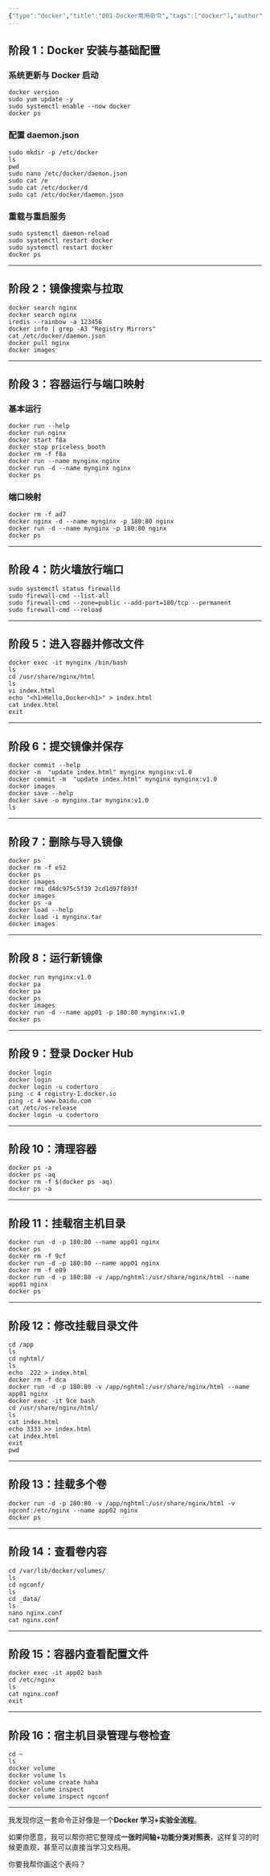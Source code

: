 ```yaml
---
{"type":"docker","title":"001-Docker常用命令","tags":["docker"],"author":"codertoro","establish":"2025-08-13","update":"2025/08/13 16:38","dg-publish":true,"permalink":"/Projects/15-Docker/001-Docker常用命令/","dgPassFrontmatter":true,"created":"2025-08-13T14:01:10.129+08:00","updated":"2025-08-13T16:38:34.000+08:00"}
---
```



## **阶段 1：Docker 安装与基础配置**

  

### **系统更新与 Docker 启动**

```
docker version
sudo yum update -y
sudo systemctl enable --now docker
docker ps
```

### **配置 daemon.json**

```
sudo mkdir -p /etc/docker
ls
pwd
sudo nano /etc/docker/daemon.json
sudo cat /e
sudo cat /etc/docker/d
sudo cat /etc/docker/daemon.json
```

### **重载与重启服务**

```
sudo systemctl daemon-reload
sudo syatemctl restart docker
sudo systemctl restart docker
docker ps
```

---

## **阶段 2：镜像搜索与拉取**

```
docker search nginx
docker search nginx
iredis --rainbow -a 123456
docker info | grep -A3 "Registry Mirrors"
cat /etc/docker/daemon.json
docker pull nginx
docker images
```

---

## **阶段 3：容器运行与端口映射**

  

### **基本运行**

```
docker run --help
docker run nginx
docker start f8a
docker stop priceless_booth
docker rm -f f8a
docker run --name mynginx nginx
docker run -d --name mynginx nginx
docker ps
```

### **端口映射**

```
docker rm -f ad7
docker nginx -d --name mynginx -p 180:80 nginx
docker run -d --name mynginx -p 180:80 nginx
docker ps
```

---

## **阶段 4：防火墙放行端口**

```
sudo systemctl status firewalld
sudo firewall-cmd --list-all
sudo firewall-cmd --zone=public --add-port=180/tcp --permanent
sudo firewall-cmd --reload
```

---

## **阶段 5：进入容器并修改文件**

```
docker exec -it mynginx /bin/bash
ls
cd /usr/share/nginx/html
ls
vi index.html
echo "<h1>Hello,Docker<h1>" > index.html
cat index.html
exit
```

---

## **阶段 6：提交镜像并保存**

```
docker commit --help
docker -m  "update index.html" mynginx mynginx:v1.0
docker commit -m  "update index.html" mynginx mynginx:v1.0
docker images
docker save --help
docker save -o mynginx.tar mynginx:v1.0
ls
```

---

## **阶段 7：删除与导入镜像**

```
docker ps
docker rm -f e52
docker ps
docker images
docker rmi d4dc975c5f39 2cd1d97f893f
docker images
docker ps -a
docker load --help
docker load -i mynginx.tar
docker images
```

---

## **阶段 8：运行新镜像**

```
docker run mynginx:v1.0
docker pa
docker pa
docker ps
docker images
docker run -d --name app01 -p 180:80 mynginx:v1.0
docker ps
```

---

## **阶段 9：登录 Docker Hub**

```
docker login
docker login
docker login -u codertoro
ping -c 4 registry-1.docker.io
ping -c 4 www.baidu.com
cat /etc/os-release
docker login -u codertoro
```

---

## **阶段 10：清理容器**

```
docker ps -a
docker ps -aq
docker rm -f $(docker ps -aq)
docker ps -a
```

---

## **阶段 11：挂载宿主机目录**

```
docker run -d -p 180:80 --name app01 nginx
docker ps
docker rm -f 9cf
docker run -d -p 180:80 --name app01 nginx
docker rm -f e09
docker run -d -p 180:80 -v /app/nghtml:/usr/share/nginx/html --name app01 nginx
docker ps
```

---

## **阶段 12：修改挂载目录文件**

```
cd /app
ls
cd nghtml/
ls
echo  222 > index.html
docker rm -f dca
docker run -d -p 180:80 -v /app/nghtml:/usr/share/nginx/html --name app01 nginx
docker exec -it 9ce bash
cd /usr/share/nginx/html/
ls
cat index.html
echo 3333 >> index.html 
cat index.html
exit
pwd
```

---

## **阶段 13：挂载多个卷**

```
docker run -d -p 280:80 -v /app/nghtml:/usr/share/nginx/html -v ngconf:/etc/nginx --name app02 nginx
docker ps
```

---

## **阶段 14：查看卷内容**

```
cd /var/lib/docker/volumes/
ls
cd ngconf/
ls
cd _data/
ls
nano nginx.conf
cat nginx.conf
```

---

## **阶段 15：容器内查看配置文件**

```
docker exec -it app02 bash
cd /etc/nginx
ls
cat nginx.conf
exit
```

---

## **阶段 16：宿主机目录管理与卷检查**

```
cd ~
ls
docker volume
docker volume ls
docker volume create haha
docker colume inspect
docker volume inspect ngconf
```

---

我发现你这一套命令正好像是一个**Docker 学习+实验全流程**。

如果你愿意，我可以帮你把它整理成**一张时间轴+功能分类对照表**，这样复习的时候更直观，甚至可以直接当学习文档用。

你要我帮你画这个表吗？